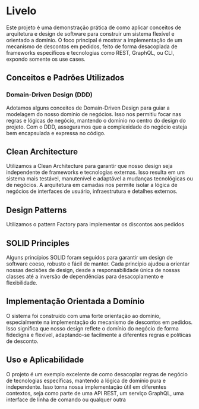 # Livelo
 Este projeto é uma demonstração prática de como aplicar conceitos de arquitetura e design de software para construir um sistema flexível e orientado a domínio. O foco principal é mostrar a implementação de um mecanismo de descontos em pedidos, feito de forma desacoplada de frameworks específicos e tecnologias como REST, GraphQL, ou CLI, expondo somente os use cases.

## Conceitos e Padrões Utilizados
### Domain-Driven Design (DDD)
Adotamos alguns conceitos de Domain-Driven Design para guiar a modelagem do nosso domínio de negócios. Isso nos permitiu focar nas regras e lógicas de negócio, mantendo o domínio no centro do design do projeto. Com o DDD, asseguramos que a complexidade do negócio esteja bem encapsulada e expressa no código.

## Clean Architecture
Utilizamos a Clean Architecture para garantir que nosso design seja independente de frameworks e tecnologias externas. Isso resulta em um sistema mais testável, manutenível e adaptável a mudanças tecnológicas ou de negócios. A arquitetura em camadas nos permite isolar a lógica de negócios de interfaces de usuário, infraestrutura e detalhes externos.

## Design Patterns
Utilizamos o pattern Factory para implementar os discontos aos pedidos

## SOLID Principles
Alguns princípios SOLID foram seguidos para garantir um design de software coeso, robusto e fácil de manter. Cada princípio ajudou a orientar nossas decisões de design, desde a responsabilidade única de nossas classes até a inversão de dependências para desacoplamento e flexibilidade.

## Implementação Orientada a Domínio
O sistema foi construído com uma forte orientação ao domínio, especialmente na implementação do mecanismo de descontos em pedidos. Isso significa que nosso design reflete o domínio do negócio de forma fidedigna e flexível, adaptando-se facilmente a diferentes regras e políticas de desconto.

## Uso e Aplicabilidade
O projeto é um exemplo excelente de como desacoplar regras de negócio de tecnologias específicas, mantendo a lógica de domínio pura e independente. Isso torna nossa implementação útil em diferentes contextos, seja como parte de uma API REST, um serviço GraphQL, uma interface de linha de comando ou qualquer outra 
